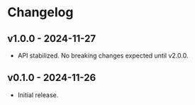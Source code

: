 # Changelog

## v1.0.0 - 2024-11-27

- API stabilized. No breaking changes expected until v2.0.0.

## v0.1.0 - 2024-11-26

- Initial release.
